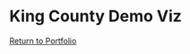 # King County Demo Viz
<div class="flourish-embed flourish-chart" data-src="visualisation/11662136"><script src="https://public.flourish.studio/resources/embed.js"></script></div>

[Return to Portfolio](https://andreywc.github.io/94870-portfolio/)
